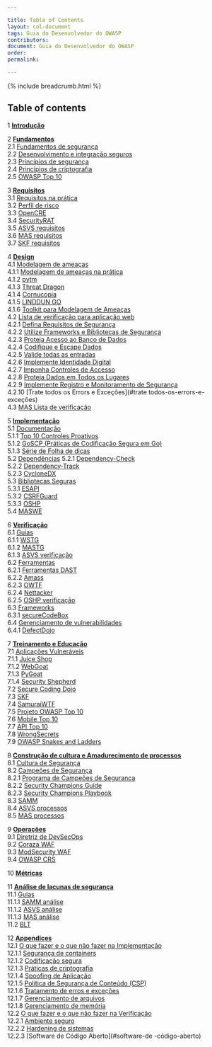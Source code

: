 ```yaml
---

title: Table of Contents
layout: col-document
tags: Guia do Desenvolvedor do OWASP
contributors:
document: Guia do Desenvolvedor do OWASP
order:
permalink:

---
```


{% include breadcrumb.html %}

## Table of contents

1 **[Introdução](#introdução)**  

2 **[Fundamentos](#fundamentos)**  
2.1 [Fundamentos de segurança](#fundamentos-de-segurança)  
2.2 [Desenvolvimento e integração seguros](#desenvolvimento-e-integração-seguros)  
2.3 [Princípios de segurança](#princípios-de-segurança)  
2.4 [Princípios de criptografia](#princípios-de-criptografia)  
2.5 [OWASP Top 10](#owasp-top-ten)  

3 **[Requisitos](#requisitos)**  
3.1 [Requisitos na prática](#requisitos-na-prática)  
3.2 [Perfil de risco](#perfil-de-risco)  
3.3 [OpenCRE](#opencre)  
3.4 [SecurityRAT](#securityrat)  
3.5 [ASVS requisitos](#asvs-requisitos)  
3.6 [MAS requisitos](#mas-requisitos)  
3.7 [SKF requisitos](#skf-requisitos)  

4 **[Design](#design)**  
4.1 [Modelagem de ameaças](#modelagem-de-ameaças)  
4.1.1 [Modelagem de ameaças na prática](#modelagem-de-ameaças-na-prática)  
4.1.2 [pytm](#pytm)  
4.1.3 [Threat Dragon](#threat-dragon)  
4.1.4 [Cornucopia](#cornucopia)  
4.1.5 [LINDDUN GO](#linddun-go)  
4.1.6 [Toolkit para Modelagem de Ameaças](#toolkit-para-modelagem-de-ameaças)  
4.2 [Lista de verificação para aplicação web](#lista-de-verificação-para-aplicação-web)  
4.2.1 [Defina Requisitos de Segurança](#defina-requisitos-de-segurança)  
4.2.2 [Utilize Frameworks e Bibliotecas de Segurança](#utilize-frameworks-e-bibliotecas-de-segurança)  
4.2.3 [Proteja Acesso ao Banco de Dados](#proteja-acesso-ao-banco-de-dados)  
4.2.4 [Codifique e Escape Dados](#codifique-e-escape-dados)  
4.2.5 [Valide todas as entradas](#valide-todas-as-entradas)  
4.2.6 [Implemente Identidade Digital](#implemente-identidade-digital)  
4.2.7 [Imponha Controles de Accesso](#imponha-controles-de-accesso)  
4.2.8 [Proteja Dados em Todos os Lugares](#proteja-dados-em-todos-os-lugares)  
4.2.9 [Implemente Registro e Monitoramento de Segurança](#implemente-registro-e-monitoramento-de-segurança)  
4.2.10 [Trate todos os Errors e Exceções](#trate todos-os-errors-e-exceções)  
4.3 [MAS Lista de verificação](#mas-lista-de-verificação)  

5 **[Implementação](#implementação)**  
5.1 [Documentação](#documentação)  
5.1.1 [Top 10 Controles Proativos](#top-controles-proativos)  
5.1.2 [GoSCP (Práticas de Codificação Segura em Go)](#goscp-práticas-de-codificação-segura-em-go)  
5.1.3 [Série de Folha de dicas](#série-de-folha-de-dicas)  
5.2 [Dependências](#dependências)
5.2.1 [Dependency-Check](#dependency-check)  
5.2.2 [Dependency-Track](#dependency-track)  
5.2.3 [CycloneDX](#cyclonedx)  
5.3 [Bibliotecas Seguras](#bibliotecas-seguras)  
5.3.1 [ESAPI](#esapi)  
5.3.2 [CSRFGuard](#csrfguard)  
5.3.3 [OSHP](#oshp)  
5.4 [MASWE](#maswe)

6 **[Verificação](#verificação)**  
6.1 [Guias](#guias)  
6.1.1 [WSTG](#wstg)  
6.1.2 [MASTG](#mastg)  
6.1.3 [ASVS verificação](#asvs-verificação)  
6.2 [Ferramentas](#ferramentas)  
6.2.1 [Ferramentas DAST](#ferramentas-dast)  
6.2.2 [Amass](#amass)  
6.2.3 [OWTF](#owtf)  
6.2.4 [Nettacker](#nettacker)  
6.2.5 [OSHP verificação](#oshp-verificação)  
6.3 [Frameworks](#frameworks)  
6.3.1 [secureCodeBox](#securecodebox)  
6.4 [Gerenciamento de vulnerabilidades](#gerenciamento-de-vulnerabilidades)  
6.4.1 [DefectDojo](#defectdojo)  

7 **[Treinamento e Educação](#treinamento-e-educação)**  
7.1 [Aplicações Vulneráveis](#aplicações-vulneráveis)  
7.1.1 [Juice Shop](#juice-shop)  
7.1.2 [WebGoat](#webgoat)  
7.1.3 [PyGoat](#pygoat)  
7.1.4 [Security Shepherd](#security-shepherd)  
7.2 [Secure Coding Dojo](#secure-coding-dojo)  
7.3 [SKF](#skf)  
7.4 [SamuraiWTF](#samuraiwtf)  
7.5 [Projeto OWASP Top 10](#projeto-owasp-top-ten)  
7.6 [Mobile Top 10](#mobile-top-ten)  
7.7 [API Top 10](#api-top-ten)  
7.8 [WrongSecrets](#wrongsecrets)  
7.9 [OWASP Snakes and Ladders](#owasp-snakes-and-ladders)  

8 **[Construção de cultura e Amadurecimento de processos](#construção-de-cultura-e-amadurecimento-de-processos)**  
8.1 [Cultura de Segurança](#cultura-de-segurança)  
8.2 [Campeões de Segurança](#campeões-de-segurança)  
8.2.1 [Programa de Campeões de Segurança](#security-champions-program)  
8.2.2 [Security Champions Guide](#security-champions-guide)  
8.2.3 [Security Champions Playbook](#security-champions-playbook)  
8.3 [SAMM](#samm)  
8.4 [ASVS processos](#asvs-processos)  
8.5 [MAS processos](#mas-processos)  

9 **[Operações](#operations)**  
9.1 [Diretriz de DevSecOps](#devsecops-guideline)  
9.2 [Coraza WAF](#coraza-waf)  
9.3 [ModSecurity WAF](#modsecurity-waf)  
9.4 [OWASP CRS](#owasp-crs)  

10 **[Métricas](#metricas)**  

11 **[Análise de lacunas de segurança](#análise-de-lacunas-de-segurança)**  
11.1 [Guias](#guias)  
11.1.1 [SAMM análise](#samm-análise)  
11.1.2 [ASVS análise](#asvs-análise)  
11.1.3 [MAS análise](#mas-análise)  
11.2 [BLT](#blt)  

12 **[Appendices](#appendices)**  
12.1 [O que fazer e o que não fazer na Implementação](#o-que-fazer-e-o-que-não-fazer-na-implementação)  
12.1.1 [Segurança de containers](#segurança-de-containers)  
12.1.2 [Codificação segura](#codificação-segura)  
12.1.3 [Práticas de criptografia](#práticas-de-criptografia)  
12.1.4 [Spoofing de Aplicação](#spoofing-de-aplicação)  
12.1.5 [Política de Segurança de Conteúdo (CSP)](#política-de-segurança-de-conteúdo-csp)  
12.1.6 [Tratamento de erros e exceções](#tratamento-de-erros-e-exceções)  
12.1.7 [Gerenciamento de arquivos](#gerenciamento-de-arquivos)  
12.1.8 [Gerenciamento de memória](#gerenciamento-de-memória)  
12.2 [O que fazer e o que não fazer na Verificação](#vo-que-fazer-e-o-que-não-fazer-na-verificação)  
12.2.1 [Ambiente seguro](#ambiente-seguro)  
12.2.2 [Hardening de sistemas](#hardening-de-sistemas)  
12.2.3 [Software de Código Aberto](#software-de -código-aberto)  
